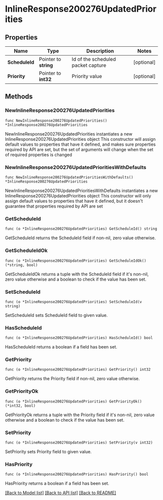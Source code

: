 # InlineResponse200276UpdatedPriorities

## Properties

Name | Type | Description | Notes
------------ | ------------- | ------------- | -------------
**ScheduleId** | Pointer to **string** | Id of the scheduled packet capture | [optional] 
**Priority** | Pointer to **int32** | Priority value | [optional] 

## Methods

### NewInlineResponse200276UpdatedPriorities

`func NewInlineResponse200276UpdatedPriorities() *InlineResponse200276UpdatedPriorities`

NewInlineResponse200276UpdatedPriorities instantiates a new InlineResponse200276UpdatedPriorities object
This constructor will assign default values to properties that have it defined,
and makes sure properties required by API are set, but the set of arguments
will change when the set of required properties is changed

### NewInlineResponse200276UpdatedPrioritiesWithDefaults

`func NewInlineResponse200276UpdatedPrioritiesWithDefaults() *InlineResponse200276UpdatedPriorities`

NewInlineResponse200276UpdatedPrioritiesWithDefaults instantiates a new InlineResponse200276UpdatedPriorities object
This constructor will only assign default values to properties that have it defined,
but it doesn't guarantee that properties required by API are set

### GetScheduleId

`func (o *InlineResponse200276UpdatedPriorities) GetScheduleId() string`

GetScheduleId returns the ScheduleId field if non-nil, zero value otherwise.

### GetScheduleIdOk

`func (o *InlineResponse200276UpdatedPriorities) GetScheduleIdOk() (*string, bool)`

GetScheduleIdOk returns a tuple with the ScheduleId field if it's non-nil, zero value otherwise
and a boolean to check if the value has been set.

### SetScheduleId

`func (o *InlineResponse200276UpdatedPriorities) SetScheduleId(v string)`

SetScheduleId sets ScheduleId field to given value.

### HasScheduleId

`func (o *InlineResponse200276UpdatedPriorities) HasScheduleId() bool`

HasScheduleId returns a boolean if a field has been set.

### GetPriority

`func (o *InlineResponse200276UpdatedPriorities) GetPriority() int32`

GetPriority returns the Priority field if non-nil, zero value otherwise.

### GetPriorityOk

`func (o *InlineResponse200276UpdatedPriorities) GetPriorityOk() (*int32, bool)`

GetPriorityOk returns a tuple with the Priority field if it's non-nil, zero value otherwise
and a boolean to check if the value has been set.

### SetPriority

`func (o *InlineResponse200276UpdatedPriorities) SetPriority(v int32)`

SetPriority sets Priority field to given value.

### HasPriority

`func (o *InlineResponse200276UpdatedPriorities) HasPriority() bool`

HasPriority returns a boolean if a field has been set.


[[Back to Model list]](../README.md#documentation-for-models) [[Back to API list]](../README.md#documentation-for-api-endpoints) [[Back to README]](../README.md)


